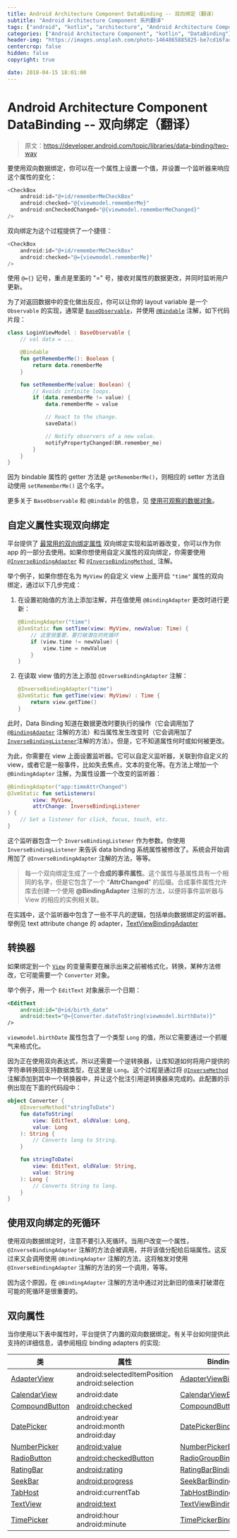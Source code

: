 ```yaml
---
title: Android Architecture Component DataBinding -- 双向绑定（翻译）
subtitle: "Android Architecture Component 系列翻译"
tags: ["android", "kotlin", "architecture", "Android Architecture Component", "aac", "ViewModel", "LiveData", "DataBinding", "Lifecycles"]
categories: ["Android Architecture Component", "kotlin", "DataBinding"]
header-img: "https://images.unsplash.com/photo-1464865885825-be7cd16fad8d?ixlib=rb-0.3.5&ixid=eyJhcHBfaWQiOjEyMDd9&s=996620e5a840fd2d82fc5bb137a1b4f7&auto=format&fit=crop&w=2250&q=80"
centercrop: false
hidden: false
copyright: true

date: 2018-04-15 18:01:00
---
```


# Android Architecture Component DataBinding -- 双向绑定（翻译）

> 原文：<https://developer.android.com/topic/libraries/data-binding/two-way>

要使用双向数据绑定，你可以在一个属性上设置一个值，并设置一个监听器来响应这个属性的变化：

```kotlin
<CheckBox
    android:id="@+id/rememberMeCheckBox"
    android:checked="@{viewmodel.rememberMe}"
    android:onCheckedChanged="@{viewmodel.rememberMeChanged}"
/>
```

双向绑定为这个过程提供了一个捷径：

```kotlin
<CheckBox
    android:id="@+id/rememberMeCheckBox"
    android:checked="@={viewmodel.rememberMe}"
/>
```

使用 `@={}` 记号，重点是里面的 "=" 号，接收对属性的数据更改，并同时监听用户更新。

为了对返回数据中的变化做出反应，你可以让你的 layout variable 是一个 `Observable` 的实现，通常是 [`BaseObservable`](https://developer.android.com/reference/android/databinding/BaseObservable)，并使用 [`@Bindable`](https://developer.android.com/reference/android/databinding/Bindable) 注解，如下代码片段：

```kotlin
class LoginViewModel : BaseObservable {
    // val data = ...

    @Bindable
    fun getRememberMe(): Boolean {
        return data.rememberMe
    }

    fun setRememberMe(value: Boolean) {
        // Avoids infinite loops.
        if (data.rememberMe != value) {
            data.rememberMe = value

            // React to the change.
            saveData()

            // Notify observers of a new value.
            notifyPropertyChanged(BR.remember_me)
        }
    }
}
```

因为 bindable 属性的 getter 方法是 `getRememberMe()`，则相应的 setter 方法自动使用 `setRememberMe()` 这个名字。

更多关于 `BaseObservable` 和 `@Bindable` 的信息，见 [使用可观察的数据对象](https://developer.android.com/topic/libraries/data-binding/observability)。

## 自定义属性实现双向绑定

平台提供了 [最常用的双向绑定属性](https://developer.android.com/topic/libraries/data-binding/two-way#two-way-attributes) 双向绑定实现和监听器改变，你可以作为你 app 的一部分去使用。如果你想使用自定义属性的双向绑定，你需要使用 [`@InverseBindingAdapter`](https://developer.android.com/reference/android/databinding/InverseBindingAdapter) 和 [`@InverseBindingMethod `](https://developer.android.com/reference/android/databinding/InverseBindingMethod) 注解。

举个例子，如果你想在名为 `MyView` 的自定义 view 上面开启 `"time"` 属性的双向绑定，通过以下几步完成：

1. 在设置初始值的方法上添加注解，并在值使用 `@BindingAdapter` 更改时进行更新：

    ```kotlin
    @BindingAdapter("time")
    @JvmStatic fun setTime(view: MyView, newValue: Time) {
        // 这里很重要，要打破潜在的死循环
        if (view.time != newValue) {
            view.time = newValue
        }
    }
    ```

2. 在读取 view 值的方法上添加 `@InverseBindingAdapter` 注解：

    ```kotlin
    @InverseBindingAdapter("time")
    @JvmStatic fun getTime(view: MyView) : Time {
        return view.getTime()
    }
    ```

此时，Data Binding 知道在数据更改时要执行的操作（它会调用加了 [`@BindingAdapter`](https://developer.android.com/reference/android/databinding/BindingAdapter) 注解的方法）和当属性发生改变时（它会调用加了[`InverseBindingListener`](https://developer.android.com/reference/android/databinding/InverseBindingListener)注解的方法）。但是，它不知道属性何时或如何被更改。

为此，你需要在 view 上面设置监听器。它可以自定义监听器，关联到你自定义的 view，或者它是一般事件，比如失去焦点，文本的变化等。在方法上增加一个 `@BindingAdapter` 注解，为属性设置一个改变的监听器：

```kotlin
@BindingAdapter("app:timeAttrChanged")
@JvmStatic fun setListeners(
        view: MyView,
        attrChange: InverseBindingListener
) {
    // Set a listener for click, focus, touch, etc.
}
```

这个监听器包含一个 `InverseBindingListener` 作为参数。你使用 `InverseBindingListener` 来告诉 data binding 系统属性被修改了。系统会开始调用加了 `@InverseBindingAdapter` 注解的方法，等等。

> 每一个双向绑定生成了一个**合成的事件属性**。这个属性与基属性具有一个相同的名字，但是它包含了一个 “**AttrChanged**” 的后缀。合成事件属性允许库去创建一个使用 **@BindingAdapter** 注解的方法，以便将事件监听器与 View 的相应的实例相关联。

在实践中，这个监听器中包含了一些不平凡的逻辑，包括单向数据绑定的监听器。举例见 text attribute change 的 adapter，[TextViewBindingAdapter](https://android.googlesource.com/platform/frameworks/data-binding/+/3b920788e90bb0abe615a5d5c899915f0014444b/extensions/baseAdapters/src/main/java/android/databinding/adapters/TextViewBindingAdapter.java#344)

## 转换器

如果绑定到一个 [`View`](https://developer.android.com/reference/android/view/View) 的变量需要在展示出来之前被格式化，转换，某种方法修改，它可能需要一个 `Converter` 对象。

举个例子，用一个 `EditText` 对象展示一个日期：

```xml
<EditText
    android:id="@+id/birth_date"
    android:text="@={Converter.dateToString(viewmodel.birthDate)}"
/>
```

`viewmodel.birthDate` 属性包含了一个类型 `Long` 的值，所以它需要通过一个抓暖气来格式化。

因为正在使用双向表达式，所以还需要一个逆转换器，让库知道如何将用户提供的字符串转换回支持数据类型，在这里是 `Long`。这个过程是通过将 [`@InverseMethod`](https://developer.android.com/reference/android/databinding/InverseMethod) 注解添加到其中一个转换器中，并让这个批注引用逆转换器来完成的。此配置的示例出现在下面的代码段中：

```kotlin
object Converter {
    @InverseMethod("stringToDate")
    fun dateToString(
        view: EditText, oldValue: Long,
        value: Long
    ): String {
        // Converts long to String.
    }

    fun stringToDate(
        view: EditText, oldValue: String,
        value: String
    ): Long {
        // Converts String to long.
    }
}
```

## 使用双向绑定的死循环

使用双向数据绑定时，注意不要引入死循环。当用户改变一个属性，`@InverseBindingAdapter` 注解的方法会被调用，并将该值分配给后端属性。这反过来又会调用使用 `@BindingAdapter` 注解的方法，这将触发对使用 `@InverseBindingAdapter` 注解的方法的另一个调用，等等。

因为这个原因，在 `@BindingAdapter` 注解的方法中通过对比新旧的值来打破潜在可能的死循环是很重要的。

## 双向属性

当你使用以下表中属性时，平台提供了内置的双向数据绑定。有关平台如何提供此支持的详细信息，请参阅相应 binding adapters 的实现:

|类|属性|Binding Adapter|
|---|---|---|
|[AdapterView](https://developer.android.com/reference/android/widget/AdapterView)|android:selectedItemPosition<br/>android:selection|[AdapterViewBindingAdapter](https://android.googlesource.com/platform/frameworks/data-binding/+/3b920788e90bb0abe615a5d5c899915f0014444b/extensions/baseAdapters/src/main/java/android/databinding/adapters/AdapterViewBindingAdapter.java)|
|[CalendarView](https://developer.android.com/reference/android/widget/CalendarView)|android:date|[CalendarViewBindingAdapter](https://android.googlesource.com/platform/frameworks/data-binding/+/3b920788e90bb0abe615a5d5c899915f0014444b/extensions/baseAdapters/src/main/java/android/databinding/adapters/CalendarViewBindingAdapter.java)|
|[CompoundButton](https://developer.android.com/reference/android/widget/CompoundButton)|[android:checked](https://developer.android.com/reference/android/R.attr#checked)|[CompoundButtonBindingAdapter](https://android.googlesource.com/platform/frameworks/data-binding/+/3b920788e90bb0abe615a5d5c899915f0014444b/extensions/baseAdapters/src/main/java/android/databinding/adapters/CompoundButtonBindingAdapter.java)|
|[DatePicker](https://developer.android.com/reference/android/widget/DatePicker)|android:year<br/>android:month<br/>android:day|[DatePickerBindingAdapter](https://android.googlesource.com/platform/frameworks/data-binding/+/3b920788e90bb0abe615a5d5c899915f0014444b/extensions/baseAdapters/src/main/java/android/databinding/adapters/DatePickerBindingAdapter.java)|
|[NumberPicker](https://developer.android.com/reference/android/widget/NumberPicker)|[android:value](https://developer.android.com/reference/android/R.attr#value)|[NumberPickerBindingAdapter](https://android.googlesource.com/platform/frameworks/data-binding/+/3b920788e90bb0abe615a5d5c899915f0014444b/extensions/baseAdapters/src/main/java/android/databinding/adapters/NumberPickerBindingAdapter.java)|
|[RadioButton](https://developer.android.com/reference/android/widget/RadioButton)|[android:checkedButton](https://developer.android.com/reference/android/R.attr#checkedButton)|[RadioGroupBindingAdapter](https://android.googlesource.com/platform/frameworks/data-binding/+/3b920788e90bb0abe615a5d5c899915f0014444b/extensions/baseAdapters/src/main/java/android/databinding/adapters/RadioGroupBindingAdapter.java)|
|[RatingBar](https://developer.android.com/reference/android/widget/RatingBar)|[android:rating](https://developer.android.com/reference/android/R.attr#rating)|[RatingBarBindingAdapter](https://android.googlesource.com/platform/frameworks/data-binding/+/3b920788e90bb0abe615a5d5c899915f0014444b/extensions/baseAdapters/src/main/java/android/databinding/adapters/RatingBarBindingAdapter.java)|
|[SeekBar](https://developer.android.com/reference/android/widget/SeekBar)|[android:progress](https://developer.android.com/reference/android/R.attr#progress)|[SeekBarBindingAdapter](https://android.googlesource.com/platform/frameworks/data-binding/+/3b920788e90bb0abe615a5d5c899915f0014444b/extensions/baseAdapters/src/main/java/android/databinding/adapters/SeekBarBindingAdapter.java)|
|[TabHost](https://developer.android.com/reference/android/widget/TabHost)|android:currentTab|[TabHostBindingAdapter](https://android.googlesource.com/platform/frameworks/data-binding/+/3b920788e90bb0abe615a5d5c899915f0014444b/extensions/baseAdapters/src/main/java/android/databinding/adapters/TabHostBindingAdapter.java)|
|[TextView](https://developer.android.com/reference/android/widget/TextView)|[android:text](https://developer.android.com/reference/android/R.attr#text)|[TextViewBindingAdapter](https://android.googlesource.com/platform/frameworks/data-binding/+/3b920788e90bb0abe615a5d5c899915f0014444b/extensions/baseAdapters/src/main/java/android/databinding/adapters/TextViewBindingAdapter.java)|
|[TimePicker](https://developer.android.com/reference/android/widget/TimePicker)|	android:hour<br/>android:minute|[TimePickerBindingAdapter](https://android.googlesource.com/platform/frameworks/data-binding/+/3b920788e90bb0abe615a5d5c899915f0014444b/extensions/baseAdapters/src/main/java/android/databinding/adapters/TimePickerBindingAdapter.java)|





